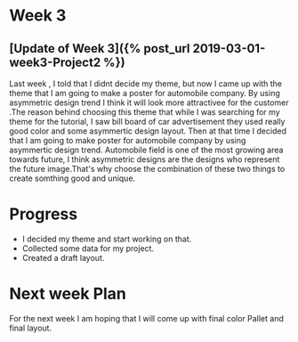 # Week 3
## [Update of Week 3]({% post_url 2019-03-01-week3-Project2 %})
Last week , I told that I didnt decide my theme, but now I came up with the theme that I am going to make a poster for 
automobile company. By using asymmetric design trend I think it will look  more attractivee  for the customer .The reason behind choosing this theme that while I was searching for my theme for the tutorial, I saw bill board of car advertisement they used really good color and some asymmertic design layout. Then at that time I decided that I am going to make poster for automobile company by using asymmertic design trend. Automobile field is one of the most growing area towards future, I think asymmetric designs are the designs who represent the future image.That's why choose the combination of these two things to create somthing good and unique.  

# Progress
* I decided my theme and start working on that.
* Collected some data for my project.
* Created a draft layout.

# Next week Plan 
For the next week I am hoping that I will come up with final color Pallet and final layout.
